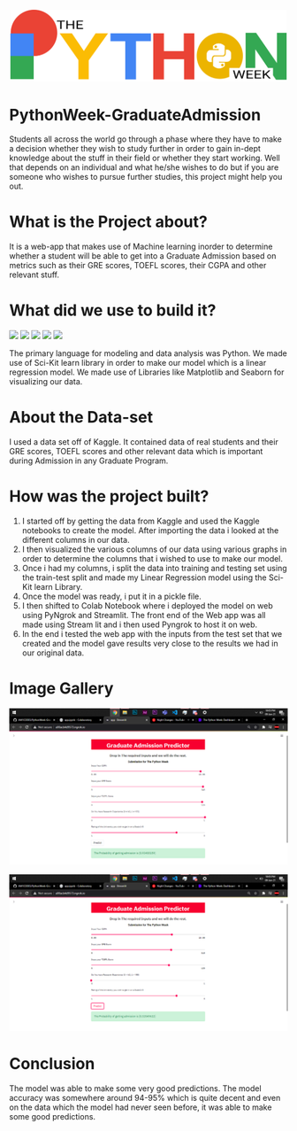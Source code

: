 <p align="center">
<img src="https://github.com/AM1CODES/PythonWeek-GraduateAdmission/blob/main/pyweek.png" alt="drawing" width="500"/>
</p>

# PythonWeek-GraduateAdmission
Students all across the world go through a phase where they have to make a decision whether they wish to study further in order to gain in-dept knowledge about the stuff in their field or whether they start working. Well that depends on an individual and what he/she wishes to do but if you are someone who wishes to pursue further studies, this project might help you out.

# What is the Project about?
It is a web-app that makes use of Machine learning inorder to determine whether a student will be able to get into a Graduate Admission based on metrics such as their GRE scores, TOEFL scores, their CGPA and other relevant stuff.

# What did we use to build it?
<img src="https://img.shields.io/badge/python%20-%2314354C.svg?&style=for-the-badge&logo=python&logoColor=white"/> <img src="https://img.shields.io/badge/pandas%20-%23150458.svg?&style=for-the-badge&logo=pandas&logoColor=white" />  <img src="https://img.shields.io/badge/numpy%20-%23013243.svg?&style=for-the-badge&logo=numpy&logoColor=white" /> <img src="https://img.shields.io/badge/Jupyter%20-%23F37626.svg?&style=for-the-badge&logo=Jupyter&logoColor=white" /> <img src="https://img.shields.io/badge/Streamlit-FF4B4B?style=for-the-badge&logo=Streamlit&logoColor=white" /> <br>


 
The primary language for modeling and data analysis was Python. We made use of Sci-Kit learn library in order to make our model which is a linear regression model. We made use of Libraries like Matplotlib and Seaborn for visualizing our data.


# About the Data-set
I used a data set off of Kaggle. It contained data of real students and their GRE scores, TOEFL scores and other relevant data which is important during Admission in any Graduate Program.

# How was the project built?
1. I started off by getting the data from Kaggle and used the Kaggle notebooks to  create the model. After importing the data i looked at the different columns in our data. <br>
2. I then visualized the various columns of our data using various graphs in order to determine the columns that i wished to use to make our model. <br>
3. Once i had my columns, i split the data into training and testing set using the train-test split and made my Linear Regression model using the Sci-Kit learn Library. <br>
4. Once the model was ready, i put it in a pickle file. <br>
5. I then shifted to Colab Notebook where i deployed the model on web  using PyNgrok and Streamlit. The front end of the Web app was all made using Stream lit and i then used Pyngrok to host it on web. <br>
6. In the end i tested the web app with the inputs from the test set that we created and the model gave results very close to the results we had in our original data. <br>

# Image Gallery
<p align="center">
<img src="https://github.com/AM1CODES/PythonWeek-GraduateAdmission/blob/main/Screenshot%20(125).png" alt="drawing" width="800"/>
</p>
<p align="center">
<img src="https://github.com/AM1CODES/PythonWeek-GraduateAdmission/blob/main/Screenshot%20(126).png" alt="drawing" width="800"/>
</p>

# Conclusion
The model was able to make some very good predictions. The model accuracy was somewhere around 94-95% which is quite decent and even on the data which the model had never seen before, it was able to make some good predictions.

